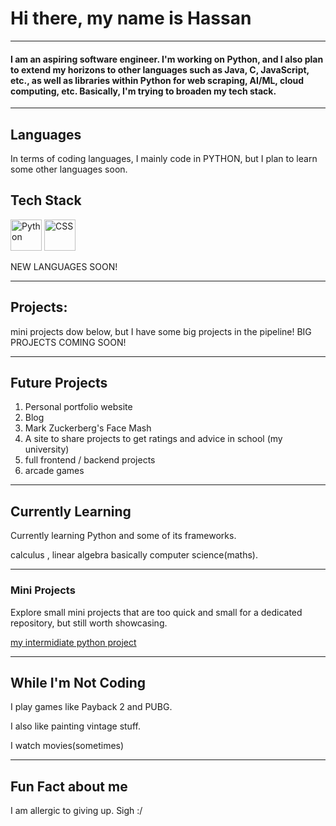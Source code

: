 # Hi there, my name is Hassan

---

#### I am an aspiring software engineer. I'm working on Python, and I also plan to extend my horizons to other languages such as Java, C, JavaScript, etc., as well as libraries within Python for web scraping, AI/ML, cloud computing, etc. Basically, I'm trying to broaden my tech stack.


---

## Languages

In terms of coding languages, I mainly code in PYTHON, but I plan to learn some other languages soon.

## Tech Stack
<img src="https://img.icons8.com/color/48/000000/python.png" alt="Python" width="50"> <img src="https://img.icons8.com/color/48/000000/css3.png" alt="CSS" width="50"> 




NEW LANGUAGES SOON!

---

## Projects:

mini projects dow below, but I have some big projects in the pipeline!
BIG PROJECTS COMING SOON!

---

## Future Projects

1. Personal portfolio website
2. Blog
3. Mark Zuckerberg's Face Mash
4. A site to share projects to get ratings and advice in school (my university)
5. full frontend / backend projects
6. arcade games

---

## Currently Learning

Currently learning Python and some of its frameworks.

calculus , linear algebra basically computer science(maths).

---


### Mini Projects
Explore small mini projects that are too quick and small for a dedicated repository, but still worth showcasing.

[my intermidiate python project](https://github.com/HassanAmirii/my-intermidate-pyproject)


---

## While I'm Not Coding

I play games like Payback 2 and PUBG.

I also like painting vintage stuff.

I watch movies(sometimes)

---

## Fun Fact about me

I am allergic to giving up. Sigh :/


<!---
HassanAmirii/HassanAmirii is a ✨ special ✨ repository because its `README.md` (this file) appears on your GitHub profile.
You can click the Preview link to take a look at your changes.
--->
